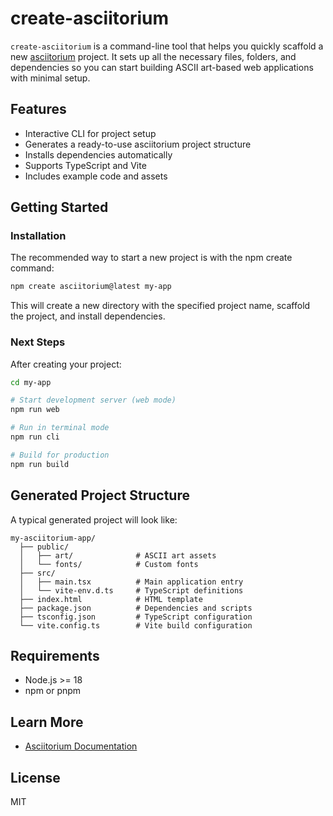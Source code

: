 # create-asciitorium

`create-asciitorium` is a command-line tool that helps you quickly scaffold a new [asciitorium](../asciitorium) project. It sets up all the necessary files, folders, and dependencies so you can start building ASCII art-based web applications with minimal setup.

## Features

- Interactive CLI for project setup
- Generates a ready-to-use asciitorium project structure
- Installs dependencies automatically
- Supports TypeScript and Vite
- Includes example code and assets

## Getting Started

### Installation


The recommended way to start a new project is with the npm create command:

```bash
npm create asciitorium@latest my-app
```

This will create a new directory with the specified project name, scaffold the project, and install dependencies.

### Next Steps

After creating your project:

```bash
cd my-app

# Start development server (web mode)
npm run web

# Run in terminal mode
npm run cli

# Build for production
npm run build
```

## Generated Project Structure

A typical generated project will look like:

```
my-asciitorium-app/
  ├── public/
  │   ├── art/              # ASCII art assets
  │   └── fonts/            # Custom fonts
  ├── src/
  │   ├── main.tsx          # Main application entry
  │   └── vite-env.d.ts     # TypeScript definitions
  ├── index.html            # HTML template
  ├── package.json          # Dependencies and scripts
  ├── tsconfig.json         # TypeScript configuration
  └── vite.config.ts        # Vite build configuration
```

## Requirements

- Node.js >= 18
- npm or pnpm

## Learn More

- [Asciitorium Documentation](../asciitorium)

## License

MIT
